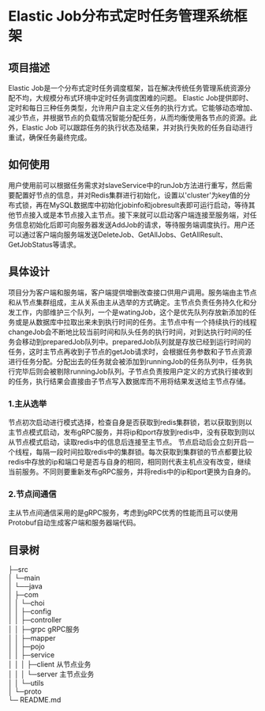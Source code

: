 # Elastic Job分布式定时任务管理系统框架


## 项目描述
Elastic Job是一个分布式定时任务调度框架，旨在解决传统任务管理系统资源分配不均，大规模分布式环境中定时任务调度困难的问题。
Elastic Job提供即时、定时和每日三种任务类型，允许用户自主定义任务的执行方式。它能够动态增加、减少节点，并根据节点的负载情况智能分配任务，从而均衡使用各节点的资源。此外，Elastic Job 可以跟踪任务的执行状态及结果，并对执行失败的任务自动进行重试，确保任务最终完成。
## 如何使用
用户使用前可以根据任务需求对slaveService中的runJob方法进行重写，然后需要配置好节点的信息，并对Redis集群进行初始化，设置以'cluster'为key值的分布式锁，再在MySQL数据库中初始化jobinfo和jobresult表即可运行启动，等待其他节点接入或是本节点接入主节点。接下来就可以启动客户端连接至服务端，对任务信息初始化后即可向服务器发送AddJob的请求，等待服务端调度执行。用户还可以通过客户端向服务端发送DeleteJob、GetAllJobs、GetAllResult、GetJobStatus等请求。
## 具体设计
项目分为客户端和服务端，客户端提供增删改查接口供用户调用。服务端由主节点和从节点集群组成，主从关系由主从选举的方式确定。主节点负责任务持久化和分发工作，内部维护三个队列，一个是watingJob，这个是优先队列存放新添加的任务或是从数据库中拉取出来未到执行时间的任务。主节点中有一个持续执行的线程changeJob会不断地比较当前时间和队头任务的执行时间，对到达执行时间的任务会移动到preparedJob队列中。preparedJob队列就是存放已经到运行时间的任务，这时主节点再收到子节点的getJob请求时，会根据任务参数和子节点资源进行任务分配。分配出去的任务就会被添加到runningJob的任务队列中，任务执行完毕后则会被剔除runningJob队列。子节点负责按用户定义的方式执行接收到的任务，执行结果会直接由子节点写入数据库而不用将结果发送给主节点存储。
### 1.主从选举
节点初次启动进行模式选择，检查自身是否获取到redis集群锁，若以获取到则以主节点模式启动，发布gRPC服务，并将ip和port存放到redis中，没有获取到则以从节点模式启动，读取redis中的信息后连接至主节点。
节点启动后会立刻开启一个线程，每隔一段时间拉取redis中的集群锁。每次获取到集群锁的节点都要比较redis中存放的ip和端口号是否与自身的相同，相同则代表主机点没有改变，继续当前服务。不同则要重新发布gRPC服务，并将redis中的ip和port更换为自身的。
### 2.节点间通信
主从节点间通信采用的是gRPC服务，考虑到gRPC优秀的性能而且可以使用Protobuf自动生成客户端和服务器端代码。
## 目录树
├─src                                                                                                                                                                                                                                            
│ └─main                                                                                                                                                                                                                                         
│    └──java                                                                                                                                                                                                                                     
│      ├─com   
│      │  └─choi                                                                                                                                                                                                                                
│      │      ├─config                                                                                                                                                                                                                           
│      │      ├─controller                                                                                                                                                                                                                      
│      │      ├─grpc gRPC服务                                                                                                                                                                                                                       
│      │      ├─mapper                                                                                                                                                                                                                              
│      │      ├─pojo                                                                                                                                                                                                                                
│      │      ├─service                                                                                                                                                                                                                             
│      │      │  ├─client 从节点业务                                               
│      │      │  └─server 主节点业务                                                    
│      │      └─utils                                                                               
│      └─proto                                                                             
└─ README.md                                                                                          
